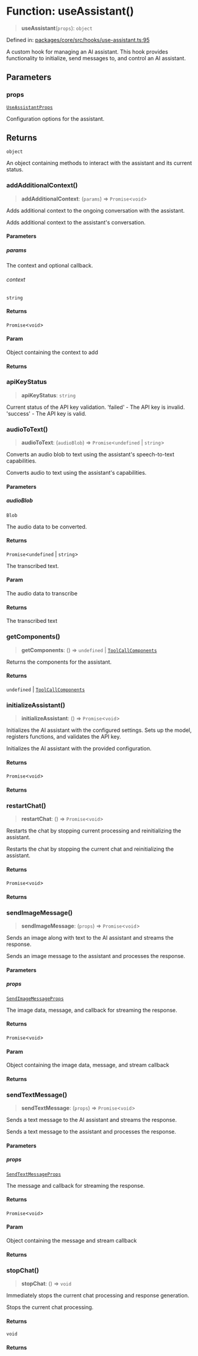 # Function: useAssistant()

> **useAssistant**(`props`): `object`

Defined in: [packages/core/src/hooks/use-assistant.ts:95](https://github.com/GeoDaCenter/openassistant/blob/0c688d870b87d67f5ae44bc9413af48292a3320a/packages/core/src/hooks/use-assistant.ts#L95)

A custom hook for managing an AI assistant.
This hook provides functionality to initialize, send messages to, and control an AI assistant.

## Parameters

### props

[`UseAssistantProps`](../type-aliases/UseAssistantProps.md)

Configuration options for the assistant.

## Returns

`object`

An object containing methods to interact with the assistant and its current status.

### addAdditionalContext()

> **addAdditionalContext**: (`params`) => `Promise`\<`void`\>

Adds additional context to the ongoing conversation with the assistant.

Adds additional context to the assistant's conversation.

#### Parameters

##### params

The context and optional callback.

###### context

`string`

#### Returns

`Promise`\<`void`\>

#### Param

Object containing the context to add

#### Returns

### apiKeyStatus

> **apiKeyStatus**: `string`

Current status of the API key validation.
'failed' - The API key is invalid.
'success' - The API key is valid.

### audioToText()

> **audioToText**: (`audioBlob`) => `Promise`\<`undefined` \| `string`\>

Converts an audio blob to text using the assistant's speech-to-text capabilities.

Converts audio to text using the assistant's capabilities.

#### Parameters

##### audioBlob

`Blob`

The audio data to be converted.

#### Returns

`Promise`\<`undefined` \| `string`\>

The transcribed text.

#### Param

The audio data to transcribe

#### Returns

The transcribed text

### getComponents()

> **getComponents**: () => `undefined` \| [`ToolCallComponents`](../type-aliases/ToolCallComponents.md)

Returns the components for the assistant.

#### Returns

`undefined` \| [`ToolCallComponents`](../type-aliases/ToolCallComponents.md)

### initializeAssistant()

> **initializeAssistant**: () => `Promise`\<`void`\>

Initializes the AI assistant with the configured settings.
Sets up the model, registers functions, and validates the API key.

Initializes the AI assistant with the provided configuration.

#### Returns

`Promise`\<`void`\>

#### Returns

### restartChat()

> **restartChat**: () => `Promise`\<`void`\>

Restarts the chat by stopping current processing and reinitializing the assistant.

Restarts the chat by stopping the current chat and reinitializing the assistant.

#### Returns

`Promise`\<`void`\>

#### Returns

### sendImageMessage()

> **sendImageMessage**: (`props`) => `Promise`\<`void`\>

Sends an image along with text to the AI assistant and streams the response.

Sends an image message to the assistant and processes the response.

#### Parameters

##### props

[`SendImageMessageProps`](../type-aliases/SendImageMessageProps.md)

The image data, message, and callback for streaming the response.

#### Returns

`Promise`\<`void`\>

#### Param

Object containing the image data, message, and stream callback

#### Returns

### sendTextMessage()

> **sendTextMessage**: (`props`) => `Promise`\<`void`\>

Sends a text message to the AI assistant and streams the response.

Sends a text message to the assistant and processes the response.

#### Parameters

##### props

[`SendTextMessageProps`](../type-aliases/SendTextMessageProps.md)

The message and callback for streaming the response.

#### Returns

`Promise`\<`void`\>

#### Param

Object containing the message and stream callback

#### Returns

### stopChat()

> **stopChat**: () => `void`

Immediately stops the current chat processing and response generation.

Stops the current chat processing.

#### Returns

`void`

#### Returns
